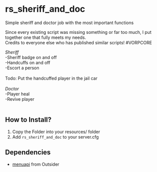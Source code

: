 # rs_sheriff_and_doc
Simple sheriff and doctor job with the most important functions

Since every existing script was missing something or far too much, I put together one that fully meets my needs. <br>
Credits to everyone else who has published similar scripts! #VORPCORE

*Sheriff* <br>
-Sheriff badge on and off <br>
-Handcuffs on and off <br>
-Escort a person <br>
<br>
Todo: Put the handcuffed player in the jail car <br>
<br>
*Doctor* <br>
-Player heal<br>
-Revive player<br>
<br>
## How to Install?
1. Copy the Folder into your resources/ folder
2. Add `rs_sheriff_and_doc` to your server.cfg

## Dependencies
* [menuapi](https://github.com/outsider31000/menuapi) from Outsider
